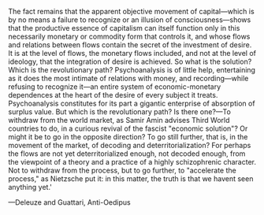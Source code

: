 The fact remains that the apparent objective movement of capital—which is by no means a failure to recognize or an illusion of consciousness—shows that the productive essence of capitalism can itself function only in this necessarily monetary or commodity form that controls it, and whose flows and relations between flows contain the secret of the investment of desire. It is at the level of flows, the monetary flows included, and not at the level of ideology, that the integration of desire is achieved.
So what is the solution? Which is the revolutionary path? Psychoanalysis is of little help, entertaining as it does the most intimate of relations with money, and recording—while refusing to recognize it—an entire system of economic-monetary dependences at the heart of the desire of every subject it treats. Psychoanalysis constitutes for its part a gigantic enterprise of absorption of surplus value. But which is the revolutionary path? Is there one?—To withdraw from the world market, as Samir Amin advises Third World countries to do, in a curious revival of the fascist "economic solution"? Or might it be to go in the opposite direction? To go still further, that is, in the movement of the market, of decoding and deterritorialization? For perhaps the flows are not yet deterritorialized enough, not decoded enough, from the viewpoint of a theory and a practice of a highly schizophrenic character. Not to withdraw from the process, but to go further, to "accelerate the process," as Nietzsche put it: in this matter, the truth is that we havent seen anything yet.'

—Deleuze and Guattari, Anti-Oedipus
